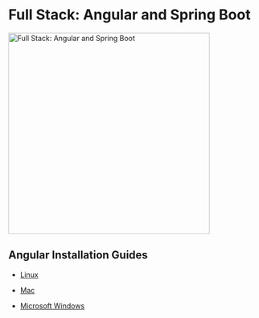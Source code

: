 # Full Stack: Angular and Spring Boot


[<img src="images/angular-spring-boot-grabber-thumbnail.png" alt="Full Stack: Angular and Spring Boot"  width="400" />](https://bit.ly/2C3XMcs)

## Angular Installation Guides

* [Linux](install-angular-tools/linux/install-linux.md)

* [Mac](install-angular-tools/mac/install-mac.md)

* [Microsoft Windows](install-angular-tools/ms-windows/install-ms-windows.md)

